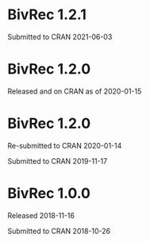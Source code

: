 # BivRec 1.2.1

Submitted to CRAN 2021-06-03

# BivRec 1.2.0

Released and on CRAN as of 2020-01-15

# BivRec 1.2.0

Re-submitted to CRAN 2020-01-14

Submitted to CRAN 2019-11-17

# BivRec 1.0.0

Released 2018-11-16

Submitted to CRAN 2018-10-26




